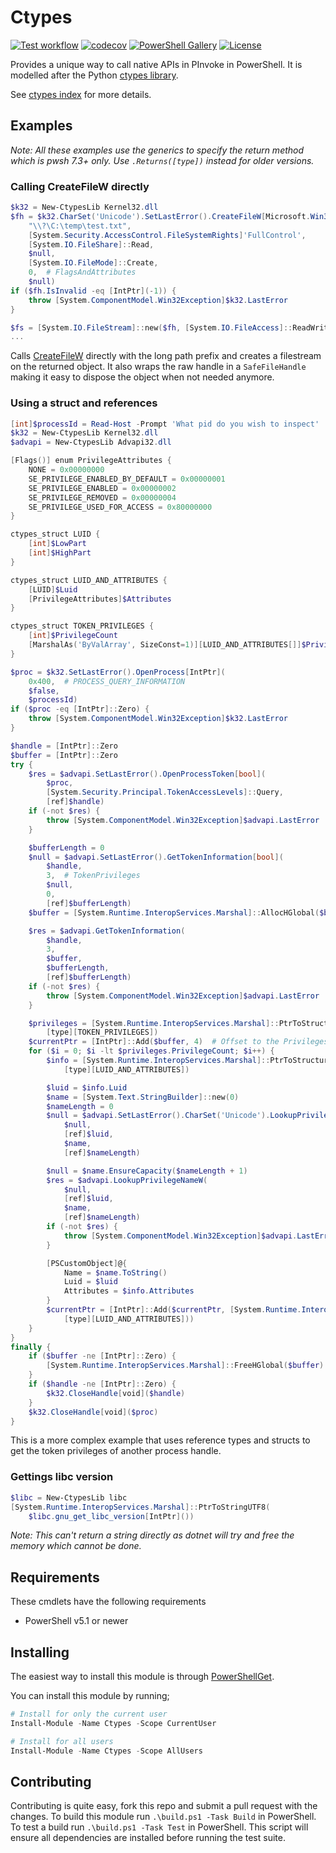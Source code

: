# Ctypes

[![Test workflow](https://github.com/jborean93/PowerShell-ctypes/workflows/Test%20Ctypes/badge.svg)](https://github.com/jborean93/PowerShell-ctypes/actions/workflows/ci.yml)
[![codecov](https://codecov.io/gh/jborean93/PowerShell-Ctypes/branch/main/graph/badge.svg?token=b51IOhpLfQ)](https://codecov.io/gh/jborean93/PowerShell-Ctypes)
[![PowerShell Gallery](https://img.shields.io/powershellgallery/dt/Ctypes.svg)](https://www.powershellgallery.com/packages/Ctypes)
[![License](https://img.shields.io/badge/license-MIT-blue.svg)](https://github.com/jborean93/PowerShell-ctypes/blob/main/LICENSE)

Provides a unique way to call native APIs in PInvoke in PowerShell.
It is modelled after the Python [ctypes library](https://docs.python.org/3/library/ctypes.html).

See [ctypes index](docs/en-US/Ctypes.md) for more details.

## Examples

_Note: All these examples use the generics to specify the return method which is pwsh 7.3+ only. Use `.Returns([type])` instead for older versions._

### Calling CreateFileW directly

```powershell
$k32 = New-CtypesLib Kernel32.dll
$fh = $k32.CharSet('Unicode').SetLastError().CreateFileW[Microsoft.Win32.SafeHandles.SafeFileHandle](
    "\\?\C:\temp\test.txt",
    [System.Security.AccessControl.FileSystemRights]'FullControl',
    [System.IO.FileShare]::Read,
    $null,
    [System.IO.FileMode]::Create,
    0,  # FlagsAndAttributes
    $null)
if ($fh.IsInvalid -eq [IntPtr](-1)) {
    throw [System.ComponentModel.Win32Exception]$k32.LastError
}

$fs = [System.IO.FileStream]::new($fh, [System.IO.FileAccess]::ReadWrite)
...
```

Calls [CreateFileW](https://learn.microsoft.com/en-us/windows/win32/api/fileapi/nf-fileapi-createfilew) directly with the long path prefix and creates a filestream on the returned object.
It also wraps the raw handle in a `SafeFileHandle` making it easy to dispose the object when not needed anymore.

### Using a struct and references

```powershell
[int]$processId = Read-Host -Prompt 'What pid do you wish to inspect'
$k32 = New-CtypesLib Kernel32.dll
$advapi = New-CtypesLib Advapi32.dll

[Flags()] enum PrivilegeAttributes {
    NONE = 0x00000000
    SE_PRIVILEGE_ENABLED_BY_DEFAULT = 0x00000001
    SE_PRIVILEGE_ENABLED = 0x00000002
    SE_PRIVILEGE_REMOVED = 0x00000004
    SE_PRIVILEGE_USED_FOR_ACCESS = 0x80000000
}

ctypes_struct LUID {
    [int]$LowPart
    [int]$HighPart
}

ctypes_struct LUID_AND_ATTRIBUTES {
    [LUID]$Luid
    [PrivilegeAttributes]$Attributes
}

ctypes_struct TOKEN_PRIVILEGES {
    [int]$PrivilegeCount
    [MarshalAs('ByValArray', SizeConst=1)][LUID_AND_ATTRIBUTES[]]$Privileges
}

$proc = $k32.SetLastError().OpenProcess[IntPtr](
    0x400,  # PROCESS_QUERY_INFORMATION
    $false,
    $processId)
if ($proc -eq [IntPtr]::Zero) {
    throw [System.ComponentModel.Win32Exception]$k32.LastError
}

$handle = [IntPtr]::Zero
$buffer = [IntPtr]::Zero
try {
    $res = $advapi.SetLastError().OpenProcessToken[bool](
        $proc,
        [System.Security.Principal.TokenAccessLevels]::Query,
        [ref]$handle)
    if (-not $res) {
        throw [System.ComponentModel.Win32Exception]$advapi.LastError
    }

    $bufferLength = 0
    $null = $advapi.SetLastError().GetTokenInformation[bool](
        $handle,
        3,  # TokenPrivileges
        $null,
        0,
        [ref]$bufferLength)
    $buffer = [System.Runtime.InteropServices.Marshal]::AllocHGlobal($bufferLength)

    $res = $advapi.GetTokenInformation(
        $handle,
        3,
        $buffer,
        $bufferLength,
        [ref]$bufferLength)
    if (-not $res) {
        throw [System.ComponentModel.Win32Exception]$advapi.LastError
    }

    $privileges = [System.Runtime.InteropServices.Marshal]::PtrToStructure($buffer,
        [type][TOKEN_PRIVILEGES])
    $currentPtr = [IntPtr]::Add($buffer, 4)  # Offset to the Privileges array
    for ($i = 0; $i -lt $privileges.PrivilegeCount; $i++) {
        $info = [System.Runtime.InteropServices.Marshal]::PtrToStructure($currentPtr,
            [type][LUID_AND_ATTRIBUTES])

        $luid = $info.Luid
        $name = [System.Text.StringBuilder]::new(0)
        $nameLength = 0
        $null = $advapi.SetLastError().CharSet('Unicode').LookupPrivilegeNameW[bool](
            $null,
            [ref]$luid,
            $name,
            [ref]$nameLength)

        $null = $name.EnsureCapacity($nameLength + 1)
        $res = $advapi.LookupPrivilegeNameW(
            $null,
            [ref]$luid,
            $name,
            [ref]$nameLength)
        if (-not $res) {
            throw [System.ComponentModel.Win32Exception]$advapi.LastError
        }

        [PSCustomObject]@{
            Name = $name.ToString()
            Luid = $luid
            Attributes = $info.Attributes
        }
        $currentPtr = [IntPtr]::Add($currentPtr, [System.Runtime.InteropServices.Marshal]::SizeOf(
            [type][LUID_AND_ATTRIBUTES]))
    }
}
finally {
    if ($buffer -ne [IntPtr]::Zero) {
        [System.Runtime.InteropServices.Marshal]::FreeHGlobal($buffer)
    }
    if ($handle -ne [IntPtr]::Zero) {
        $k32.CloseHandle[void]($handle)
    }
    $k32.CloseHandle[void]($proc)
}
```

This is a more complex example that uses reference types and structs to get the token privileges of another process handle.

### Gettings libc version

```powershell
$libc = New-CtypesLib libc
[System.Runtime.InteropServices.Marshal]::PtrToStringUTF8(
    $libc.gnu_get_libc_version[IntPtr]())
```

_Note: This can't return a string directly as dotnet will try and free the memory which cannot be done._

## Requirements

These cmdlets have the following requirements

* PowerShell v5.1 or newer

## Installing

The easiest way to install this module is through [PowerShellGet](https://docs.microsoft.com/en-us/powershell/gallery/overview).

You can install this module by running;

```powershell
# Install for only the current user
Install-Module -Name Ctypes -Scope CurrentUser

# Install for all users
Install-Module -Name Ctypes -Scope AllUsers
```

## Contributing

Contributing is quite easy, fork this repo and submit a pull request with the changes.
To build this module run `.\build.ps1 -Task Build` in PowerShell.
To test a build run `.\build.ps1 -Task Test` in PowerShell.
This script will ensure all dependencies are installed before running the test suite.
